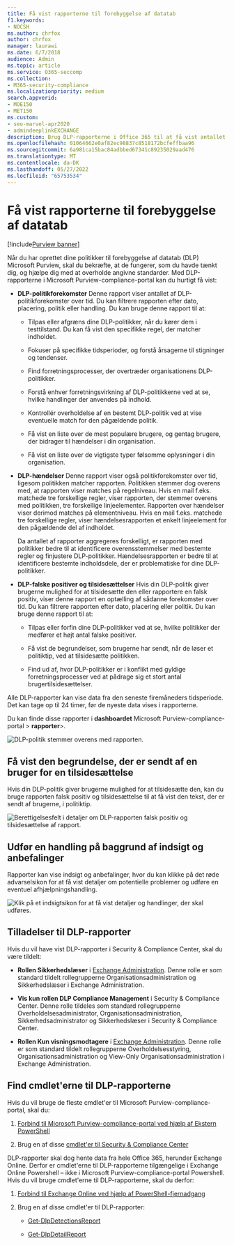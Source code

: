 ```yaml
---
title: Få vist rapporterne til forebyggelse af datatab
f1.keywords:
- NOCSH
ms.author: chrfox
author: chrfox
manager: laurawi
ms.date: 6/7/2018
audience: Admin
ms.topic: article
ms.service: O365-seccomp
ms.collection:
- M365-security-compliance
ms.localizationpriority: medium
search.appverid:
- MOE150
- MET150
ms.custom:
- seo-marvel-apr2020
- admindeeplinkEXCHANGE
description: Brug DLP-rapporterne i Office 365 til at få vist antallet af DLP-politikforekomster, -tilsidesættelser eller falske positiver, og se, om de er opad- eller nedadgående over tid.
ms.openlocfilehash: 01064662e0af82ec98837c8518172bcfeffbaa96
ms.sourcegitcommit: 6a981ca15bac84adbbed67341c89235029aad476
ms.translationtype: MT
ms.contentlocale: da-DK
ms.lasthandoff: 05/27/2022
ms.locfileid: "65753534"
---
```

# <a name="view-the-reports-for-data-loss-prevention"></a>Få vist rapporterne til forebyggelse af datatab

[!include[Purview banner](../includes/purview-rebrand-banner.md)]

Når du har oprettet dine politikker til forebyggelse af datatab (DLP) Microsoft Purview, skal du bekræfte, at de fungerer, som du havde tænkt dig, og hjælpe dig med at overholde angivne standarder. Med DLP-rapporterne i Microsoft Purview-compliance-portal kan du hurtigt få vist:
  
- **DLP-politikforekomster** Denne rapport viser antallet af DLP-politikforekomster over tid. Du kan filtrere rapporten efter dato, placering, politik eller handling. Du kan bruge denne rapport til at: 
    
  - Tilpas eller afgræns dine DLP-politikker, når du kører dem i testtilstand. Du kan få vist den specifikke regel, der matcher indholdet.
    
  - Fokuser på specifikke tidsperioder, og forstå årsagerne til stigninger og tendenser.
    
  - Find forretningsprocesser, der overtræder organisationens DLP-politikker.
    
  - Forstå enhver forretningsvirkning af DLP-politikkerne ved at se, hvilke handlinger der anvendes på indhold.
    
  - Kontrollér overholdelse af en bestemt DLP-politik ved at vise eventuelle match for den pågældende politik.
    
  - Få vist en liste over de mest populære brugere, og gentag brugere, der bidrager til hændelser i din organisation.
    
  - Få vist en liste over de vigtigste typer følsomme oplysninger i din organisation.
    
- **DLP-hændelser** Denne rapport viser også politikforekomster over tid, ligesom politikken matcher rapporten. Politikken stemmer dog overens med, at rapporten viser matches på regelniveau. Hvis en mail f.eks. matchede tre forskellige regler, viser rapporten, der stemmer overens med politikken, tre forskellige linjeelementer. Rapporten over hændelser viser derimod matches på elementniveau. Hvis en mail f.eks. matchede tre forskellige regler, viser hændelsesrapporten et enkelt linjeelement for den pågældende del af indholdet. 
    
  Da antallet af rapporter aggregeres forskelligt, er rapporten med politikker bedre til at identificere overensstemmelser med bestemte regler og finjustere DLP-politikker. Hændelsesrapporten er bedre til at identificere bestemte indholdsdele, der er problematiske for dine DLP-politikker.
    
- **DLP-falske positiver og tilsidesættelser** Hvis din DLP-politik giver brugerne mulighed for at tilsidesætte den eller rapportere en falsk positiv, viser denne rapport en optælling af sådanne forekomster over tid. Du kan filtrere rapporten efter dato, placering eller politik. Du kan bruge denne rapport til at: 
    
  - Tilpas eller forfin dine DLP-politikker ved at se, hvilke politikker der medfører et højt antal falske positiver.
    
  - Få vist de begrundelser, som brugerne har sendt, når de løser et politiktip, ved at tilsidesætte politikken.
    
  - Find ud af, hvor DLP-politikker er i konflikt med gyldige forretningsprocesser ved at pådrage sig et stort antal brugertilsidesættelser.
    
Alle DLP-rapporter kan vise data fra den seneste firemåneders tidsperiode. Det kan tage op til 24 timer, før de nyeste data vises i rapporterne.
  
Du kan finde disse rapporter i **dashboardet** Microsoft Purview-compliance-portal \> **rapporter**\>.
  
![DLP-politik stemmer overens med rapporten.](../media/117d20c9-d379-403f-ad68-1f5cd6c4e5cf.png)
  
## <a name="view-the-justification-submitted-by-a-user-for-an-override"></a>Få vist den begrundelse, der er sendt af en bruger for en tilsidesættelse

Hvis din DLP-politik giver brugerne mulighed for at tilsidesætte den, kan du bruge rapporten falsk positiv og tilsidesættelse til at få vist den tekst, der er sendt af brugerne, i politiktip.
  
![Berettigelsesfelt i detaljer om DLP-rapporten falsk positiv og tilsidesættelse af rapport.](../media/e11e3126-026d-4e77-a16d-74a0686d1fa3.png)
  
## <a name="take-action-on-insights-and-recommendations"></a>Udfør en handling på baggrund af indsigt og anbefalinger

Rapporter kan vise indsigt og anbefalinger, hvor du kan klikke på det røde advarselsikon for at få vist detaljer om potentielle problemer og udføre en eventuel afhjælpningshandling.
  
![Klik på et indsigtsikon for at få vist detaljer og handlinger, der skal udføres.](../media/51782036-7299-4960-8175-75c2b1637159.png)
  
## <a name="permissions-for-dlp-reports"></a>Tilladelser til DLP-rapporter

Hvis du vil have vist DLP-rapporter i Security & Compliance Center, skal du være tildelt:

- **Rollen Sikkerhedslæser** i <a href="https://go.microsoft.com/fwlink/p/?linkid=2059104" target="_blank">Exchange Administration</a>. Denne rolle er som standard tildelt rollegrupperne Organisationsadministration og Sikkerhedslæser i Exchange Administration.

- **Vis kun rollen DLP Compliance Management** i Security & Compliance Center. Denne rolle tildeles som standard rollegrupperne Overholdelsesadministrator, Organisationsadministration, Sikkerhedsadministrator og Sikkerhedslæser i Security & Compliance Center.

- **Rollen Kun visningsmodtagere** i <a href="https://go.microsoft.com/fwlink/p/?linkid=2059104" target="_blank">Exchange Administration</a>. Denne rolle er som standard tildelt rollegrupperne Overholdelsesstyring, Organisationsadministration og View-Only Organisationsadministration i Exchange Administration.

## <a name="find-the-cmdlets-for-the-dlp-reports"></a>Find cmdlet'erne til DLP-rapporterne

Hvis du vil bruge de fleste cmdlet'er til Microsoft Purview-compliance-portal, skal du:
  
1. [Forbind til Microsoft Purview-compliance-portal ved hjælp af Ekstern PowerShell](/powershell/exchange/connect-to-scc-powershell)
    
2. Brug en af disse [cmdlet'er til Security &amp; Compliance Center](/powershell/exchange/exchange-online-powershell)
    
DLP-rapporter skal dog hente data fra hele Office 365, herunder Exchange Online. Derfor er cmdlet'erne til DLP-rapporterne tilgængelige i Exchange Online Powershell – ikke i Microsoft Purview-compliance-portal Powershell. Hvis du vil bruge cmdlet'erne til DLP-rapporterne, skal du derfor:
  
1. [Forbind til Exchange Online ved hjælp af PowerShell-fjernadgang](/powershell/exchange/connect-to-exchange-online-powershell)
    
2. Brug en af disse cmdlet'er til DLP-rapporter:
    
      - [Get-DlpDetectionsReport](/powershell/module/exchange/get-dlpdetectionsreport)
    
      - [Get-DlpDetailReport](/powershell/module/exchange/get-dlpdetailreport)

